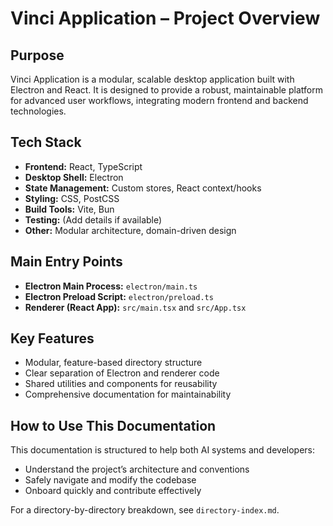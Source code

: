 # Vinci Application – Project Overview

## Purpose
Vinci Application is a modular, scalable desktop application built with Electron and React. It is designed to provide a robust, maintainable platform for advanced user workflows, integrating modern frontend and backend technologies.

## Tech Stack
- **Frontend:** React, TypeScript
- **Desktop Shell:** Electron
- **State Management:** Custom stores, React context/hooks
- **Styling:** CSS, PostCSS
- **Build Tools:** Vite, Bun
- **Testing:** (Add details if available)
- **Other:** Modular architecture, domain-driven design

## Main Entry Points
- **Electron Main Process:** `electron/main.ts`
- **Electron Preload Script:** `electron/preload.ts`
- **Renderer (React App):** `src/main.tsx` and `src/App.tsx`

## Key Features
- Modular, feature-based directory structure
- Clear separation of Electron and renderer code
- Shared utilities and components for reusability
- Comprehensive documentation for maintainability

## How to Use This Documentation
This documentation is structured to help both AI systems and developers:
- Understand the project’s architecture and conventions
- Safely navigate and modify the codebase
- Onboard quickly and contribute effectively

For a directory-by-directory breakdown, see `directory-index.md`.